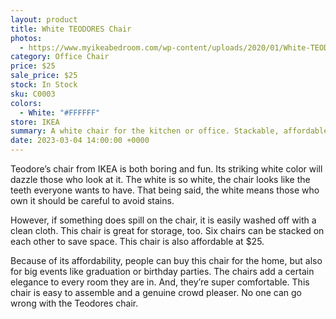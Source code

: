 ```yaml
---
layout: product
title: White TEODORES Chair
photos:
  - https://www.myikeabedroom.com/wp-content/uploads/2020/01/White-TEODORES-Chair.png
category: Office Chair
price: $25
sale_price: $25
stock: In Stock
sku: C0003
colors:
  - White: "#FFFFFF"
store: IKEA
summary: A white chair for the kitchen or office. Stackable, affordable and a good choice for events.
date: 2023-03-04 14:00:00 +0000
---
```


Teodore’s chair from IKEA is both boring and fun. Its striking white color will dazzle those who look at it. The white is so white, the chair looks like the teeth everyone wants to have. That being said, the white means those who own it should be careful to avoid stains. 

However, if something does spill on the chair, it is easily washed off with a clean cloth. This chair is great for storage, too. Six chairs can be stacked on each other to save space. This chair is also affordable at $25.

Because of its affordability, people can buy this chair for the home, but also for big events like graduation or birthday parties. The chairs add a certain elegance to every room they are in. And, they’re super comfortable. This chair is easy to assemble and a genuine crowd pleaser. No one can go wrong with the Teodores chair.
